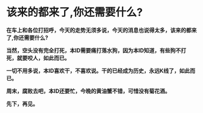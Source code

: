 该来的都来了,你还需要什么?
====



**在车上和各位打招呼，今天的走势无须多说，今天的消息也说得太多，该来的都来了,你还需要什么?**

**当然，空头没有完全打死，本ID需要痛打落水狗，因为本ID知道，有些狗不打死，就要咬人，如此而已。**

**一切不用多说，本ID喜欢干，不喜欢说。干的已经成为历史，永远K线了，如此而已。**

**周末，腐败去吧，本ID还要忙，今晚的黄油蟹不错，可惜没有菊花酒。**

**先下，再见。**
